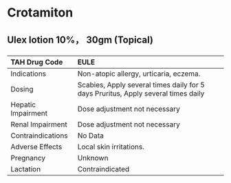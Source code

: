 # Crotamiton

## Ulex lotion 10%， 30gm (Topical)

##### 

| TAH Drug Code      | EULE                                                                              |
|:-------------------|:----------------------------------------------------------------------------------|
| Indications        | Non-atopic allergy, urticaria, eczema.                                            |
| Dosing             | Scabies, Apply several times daily for 5 days Pruritus, Apply several times daily |
| Hepatic Impairment | Dose adjustment not necessary                                                     |
| Renal Impairment   | Dose adjustment not necessary                                                     |
| Contraindications  | No Data                                                                           |
| Adverse Effects    | Local skin irritations.                                                           |
| Pregnancy          | Unknown                                                                           |
| Lactation          | Contraindicated                                                                   |

